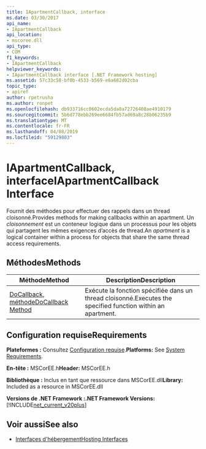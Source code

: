 ```yaml
---
title: IApartmentCallback, interface
ms.date: 03/30/2017
api_name:
- IApartmentCallback
api_location:
- mscoree.dll
api_type:
- COM
f1_keywords:
- IApartmentCallback
helpviewer_keywords:
- IApartmentCallback interface [.NET Framework hosting]
ms.assetid: 57c33c58-bf0b-4533-b569-e6a682d02cba
topic_type:
- apiref
author: rpetrusha
ms.author: ronpet
ms.openlocfilehash: db933716cc0602ecda5da8a72726408ae4910179
ms.sourcegitcommit: 5b6d778ebb269ee6684fb57ad69a8c28b06235b9
ms.translationtype: MT
ms.contentlocale: fr-FR
ms.lasthandoff: 04/08/2019
ms.locfileid: "59129803"
---
```

# <a name="iapartmentcallback-interface"></a><span data-ttu-id="04188-102">IApartmentCallback, interface</span><span class="sxs-lookup"><span data-stu-id="04188-102">IApartmentCallback Interface</span></span>
<span data-ttu-id="04188-103">Fournit des méthodes pour effectuer des rappels dans un thread cloisonné.</span><span class="sxs-lookup"><span data-stu-id="04188-103">Provides methods for making callbacks within an apartment.</span></span> <span data-ttu-id="04188-104">Un *cloisonnement* est un conteneur logique dans un processus pour les objets qui partagent les mêmes exigences d’accès de thread.</span><span class="sxs-lookup"><span data-stu-id="04188-104">An *apartment* is a logical container within a process for objects that share the same thread access requirements.</span></span>  
  
## <a name="methods"></a><span data-ttu-id="04188-105">Méthodes</span><span class="sxs-lookup"><span data-stu-id="04188-105">Methods</span></span>  
  
|<span data-ttu-id="04188-106">Méthode</span><span class="sxs-lookup"><span data-stu-id="04188-106">Method</span></span>|<span data-ttu-id="04188-107">Description</span><span class="sxs-lookup"><span data-stu-id="04188-107">Description</span></span>|  
|------------|-----------------|  
|[<span data-ttu-id="04188-108">DoCallback, méthode</span><span class="sxs-lookup"><span data-stu-id="04188-108">DoCallback Method</span></span>](../../../../docs/framework/unmanaged-api/hosting/iapartmentcallback-docallback-method.md)|<span data-ttu-id="04188-109">Exécute la fonction spécifiée dans un thread cloisonné.</span><span class="sxs-lookup"><span data-stu-id="04188-109">Executes the specified function within an apartment.</span></span>|  
  
## <a name="requirements"></a><span data-ttu-id="04188-110">Configuration requise</span><span class="sxs-lookup"><span data-stu-id="04188-110">Requirements</span></span>  
 <span data-ttu-id="04188-111">**Plateformes :** Consultez [Configuration requise](../../../../docs/framework/get-started/system-requirements.md).</span><span class="sxs-lookup"><span data-stu-id="04188-111">**Platforms:** See [System Requirements](../../../../docs/framework/get-started/system-requirements.md).</span></span>  
  
 <span data-ttu-id="04188-112">**En-tête :** MSCorEE.h</span><span class="sxs-lookup"><span data-stu-id="04188-112">**Header:** MSCorEE.h</span></span>  
  
 <span data-ttu-id="04188-113">**Bibliothèque :** Inclus en tant que ressource dans MSCorEE.dll</span><span class="sxs-lookup"><span data-stu-id="04188-113">**Library:** Included as a resource in MSCorEE.dll</span></span>  
  
 **<span data-ttu-id="04188-114">Versions de .NET Framework :</span><span class="sxs-lookup"><span data-stu-id="04188-114">.NET Framework Versions:</span></span>** [!INCLUDE[net_current_v20plus](../../../../includes/net-current-v20plus-md.md)]  
  
## <a name="see-also"></a><span data-ttu-id="04188-115">Voir aussi</span><span class="sxs-lookup"><span data-stu-id="04188-115">See also</span></span>

- [<span data-ttu-id="04188-116">Interfaces d'hébergement</span><span class="sxs-lookup"><span data-stu-id="04188-116">Hosting Interfaces</span></span>](../../../../docs/framework/unmanaged-api/hosting/hosting-interfaces.md)
